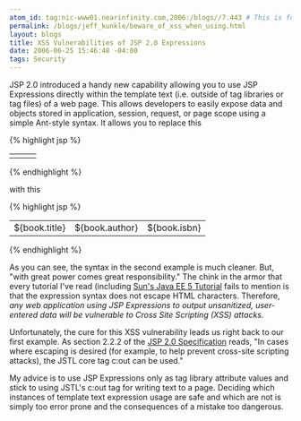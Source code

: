 ```yaml
---
atom_id: tag:nic-www01.nearinfinity.com,2006:/blogs//7.443 # This is for backwards compatibility do not change!
permalink: /blogs/jeff_kunkle/beware_of_xss_when_using.html
layout: blogs
title: XSS Vulnerabilities of JSP 2.0 Expressions
date: 2006-06-25 15:46:48 -04:00
tags: Security
---
```

JSP 2.0 introduced a handy new capability allowing you to use JSP Expressions directly within the template text (i.e. outside of tag libraries or tag files) of a web page. This allows developers to easily expose data and objects stored in application, session, request, or page scope using a simple Ant-style syntax. It allows you to replace this

{% highlight jsp %}
<table>
  <c:forEach var="book" items="${books}">
    <tr>
      <td><c:out value="${book.title}"/></td>
      <td><c:out value="${book.author}"/></td>
      <td><c:out value="${book.isbn}"/></td>
    </tr>
  </c:forEach>
</table>
{% endhighlight %}

with this

{% highlight jsp %}
<table>
  <c:forEach var="book" items="${books}">
    <tr>
      <td>${book.title}</td>
      <td>${book.author}</td>
      <td>${book.isbn}</td>
    </tr>
  </c:forEach>
</table>
{% endhighlight %}

As you can see, the syntax in the second example is much cleaner. But, "with great power comes great responsibility." The chink in the armor that every tutorial I've read (including [Sun's Java EE 5 Tutorial](http://java.sun.com/javaee/5/docs/tutorial/doc/index.html) fails to mention is that the expression syntax does not escape HTML characters. Therefore, *any web application using JSP Expressions to output unsanitized, user-entered data will be vulnerable to Cross Site Scripting (XSS) attacks.*

Unfortunately, the cure for this XSS vulnerability leads us right back to our first example. As section 2.2.2 of the [JSP 2.0 Specification](http://jcp.org/aboutJava/communityprocess/final/jsr152) reads, "In cases where escaping is desired (for example, to help prevent cross-site scripting attacks), the JSTL core tag c:out can be used." 

My advice is to use JSP Expressions only as tag library attribute values and stick to using JSTL's c:out tag for writing text to a page. Deciding which instances of template text expression usage are safe and which are not is simply too error prone and the consequences of a mistake too dangerous. 
